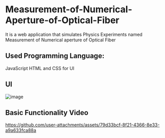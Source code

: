 # Measurement-of-Numerical-Aperture-of-Optical-Fiber
It is a web application that simulates Physics Experiments named Measurement of Numerical aperture of Optical Fiber

## Used Programming Language:
JavaScript
HTML and CSS for UI

## UI
![image](https://github.com/user-attachments/assets/f5897707-95b1-444e-935a-628b41be81fa)

## Basic Functionality Video
https://github.com/user-attachments/assets/79d33bcf-8f21-4366-8e33-a9a633fca88a

